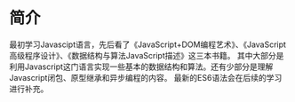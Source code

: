 # 简介
最初学习Javascipt语言，先后看了《JavaScript+DOM编程艺术》、《JavaScript高级程序设计》、《数据结构与算法JavaScript描述》这三本书籍。
其中大部分是利用Javascript这门语言实现一些基本的数据结构和算法。还有少部分是理解Javascript闭包、原型继承和异步编程的内容。
最新的ES6语法会在后续的学习进行补充。


